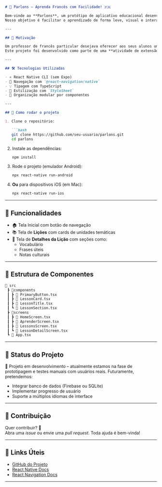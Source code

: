 ```markdown
# 📱 Parlons – Aprenda Francês com Facilidade! 🇫🇷

Bem-vinde ao **Parlons**, um protótipo de aplicativo educacional desenvolvido com **React Native CLI**, voltado para o ensino do idioma francês!  
Nosso objetivo é facilitar o aprendizado de forma leve, visual e interativa, com foco em vocabulário, frases úteis e contexto cultural. ✨

---

## 🧠 Motivação

Um professor de francês particular desejava oferecer aos seus alunos uma forma mais envolvente de praticar o idioma fora das aulas.  
Este projeto foi desenvolvido como parte de uma **atividade de extensão universitária** para atender a essa demanda.

---

## 🛠️ Tecnologias Utilizadas

- ⚛️ React Native CLI (sem Expo)
- 📱 Navegação com `@react-navigation/native`
- 💡 Tipagem com TypeScript
- 🎨 Estilização com `StyleSheet`
- 📂 Organização modular por componentes

---

## 🚀 Como rodar o projeto

1. Clone o repositório:

   ```bash
   git clone https://github.com/seu-usuario/parlons.git
   cd parlons
   ```

2. Instale as dependências:

   ```bash
   npm install
   ```

3. Rode o projeto (emulador Android):

   ```bash
   npx react-native run-android
   ```

4. **Ou** para dispositivos iOS (em Mac):

   ```bash
   npx react-native run-ios
   ```

---

## 🧭 Funcionalidades

- 🏠 Tela Inicial com botão de navegação
- 📚 Tela de **Lições** com cards de unidades temáticas
- 📖 Tela de **Detalhes da Lição** com seções como:
  - Vocabulário
  - Frases úteis
  - Notas culturais

---

## 🧩 Estrutura de Componentes

```bash
📁 src
 ┣ 📂components
 ┃ ┣ 📄 PrimaryButton.tsx
 ┃ ┣ 📄 LessonCard.tsx
 ┃ ┣ 📄 LessonTitle.tsx
 ┃ ┗ 📄 LessonSection.tsx
 ┣ 📂screens
 ┃ ┣ 📄 HomeScreen.tsx
 ┃ ┣ 📄 AprenderScreen.tsx
 ┃ ┣ 📄 LessonsScreen.tsx
 ┃ ┗ 📄 LessonDetailScreen.tsx
 ┗ 📄 App.tsx
```

---

## 📌 Status do Projeto

🚧 Projeto em desenvolvimento – atualmente estamos na fase de prototipagem e testes manuais com usuários reais. Futuramente, pretendemos:

- Integrar banco de dados (Firebase ou SQLite)
- Implementar progresso de usuário
- Suporte a múltiplos idiomas de interface

---

## 🤝 Contribuição

Quer contribuir? 💙  
Abra uma *issue* ou envie uma *pull request*. Toda ajuda é bem-vinda!

---

## 🔗 Links Úteis

- [GitHub do Projeto](https://github.com/AROLima/parlons_react-native)
- [React Native Docs](https://reactnative.dev/)
- [React Navigation Docs](https://reactnavigation.org/)

---

```
